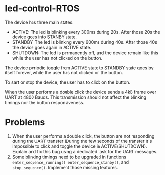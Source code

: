 # led-control-RTOS

The device has three main states.

- ACTIVE: The led is blinking every 300ms during 20s. After those 20s the device goes into STANBY state.
- STANDBY: The led is blinking every 600ms during 40s. After those 40s the device goes again in ACTIVE state.
- SHUTDOWN: The led is permanently off, and the device remain like this while the user has not clicked on the button.

The device periodic toggle from ACTIVE state to STANDBY state goes by itself forever, while the user has not clicked on the button.

To sart or stop the device, the user has to click on the button.

When the user performs a double click the device sends a 4kB frame over UART at 4800 Bauds. This transmission should not affect the blinking timings nor the button responsiveness.

# Problems

1. When the user performs a double click, the button are not responding during the UART transfer (During the few seconds of the transfer it's impossible to click and toggle the device in ACTIVE/SHUTDOWN). Explain and fix this bug using a dedicated task for the UART messages.
2. Some blinking timings need to be upgraded in functions `enter_sequence_running()`, `enter_sequence_stanby()`, and `stop_sequence()`. Implement those missing features.
